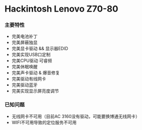 # Hackintosh Lenovo Z70-80

### 主要特性
  - 完美电池补丁
  - 完美屏蔽独显
  - 完美显卡驱动 && 显示器EDID
  - 完美实现USB口定制
  - 完美CPU驱动 可睿频
  - 完美休眠唤醒
  - 完美声卡驱动 & 爆音修复
  - 完美驱动有线网卡
  - 完美驱动蓝牙
  - 完美实现显示屏亮度调节
  
### 已知问题
  - 无线网卡不可用（目前AC 3160没有驱动，可能要换博通无线网卡）
  - WIFI不可用导致的定位服务不可用
